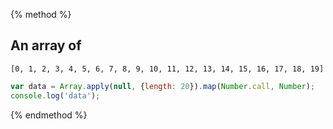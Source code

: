 
{% method %}
## An array of 
```
[0, 1, 2, 3, 4, 5, 6, 7, 8, 9, 10, 11, 12, 13, 14, 15, 16, 17, 18, 19]
```

```js
var data = Array.apply(null, {length: 20}).map(Number.call, Number);
console.log('data');
```

{% endmethod %}

